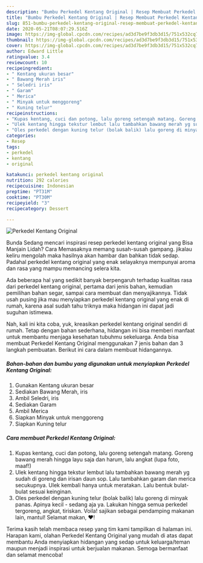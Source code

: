 ```yaml
---
description: "Bumbu Perkedel Kentang Original | Resep Membuat Perkedel Kentang Original Yang Paling Enak"
title: "Bumbu Perkedel Kentang Original | Resep Membuat Perkedel Kentang Original Yang Paling Enak"
slug: 851-bumbu-perkedel-kentang-original-resep-membuat-perkedel-kentang-original-yang-paling-enak
date: 2020-05-21T08:07:29.516Z
image: https://img-global.cpcdn.com/recipes/ad3d7be9f3db3d15/751x532cq70/perkedel-kentang-original-foto-resep-utama.jpg
thumbnail: https://img-global.cpcdn.com/recipes/ad3d7be9f3db3d15/751x532cq70/perkedel-kentang-original-foto-resep-utama.jpg
cover: https://img-global.cpcdn.com/recipes/ad3d7be9f3db3d15/751x532cq70/perkedel-kentang-original-foto-resep-utama.jpg
author: Edward Little
ratingvalue: 3.4
reviewcount: 10
recipeingredient:
- " Kentang ukuran besar"
- " Bawang Merah iris"
- " Seledri iris"
- " Garam"
- " Merica"
- " Minyak untuk menggoreng"
- " Kuning telur"
recipeinstructions:
- "Kupas kentang, cuci dan potong, lalu goreng setengah matang. Goreng bawang merah hingga layu saja dan harum, lalu angkat (lupa foto, maaf!)"
- "Ulek kentang hingga tekstur lembut lalu tambahkan bawang merah yg sudah di goreng dan irisan daun sop. Lalu tambahkan garam dan merica secukupnya. Ulek kembali hanya untuk meratakan. Lalu bentuk bulat-bulat sesuai keinginan."
- "Oles perkedel dengan kuning telur (bolak balik) lalu goreng di minyak panas. Apinya kecil - sedang aja ya. Lakukan hingga semua perkedel tergoreng, angkat, tiriskan. Voila! sajikan sebagai pendamping makanan lain, mantul! Selamat makan, ❤️!"
categories:
- Resep
tags:
- perkedel
- kentang
- original

katakunci: perkedel kentang original 
nutrition: 292 calories
recipecuisine: Indonesian
preptime: "PT31M"
cooktime: "PT30M"
recipeyield: "3"
recipecategory: Dessert

---
```



![Perkedel Kentang Original](https://img-global.cpcdn.com/recipes/ad3d7be9f3db3d15/751x532cq70/perkedel-kentang-original-foto-resep-utama.jpg)

Bunda Sedang mencari inspirasi resep perkedel kentang original yang Bisa Manjain Lidah? Cara Memasaknya memang susah-susah gampang. jikalau keliru mengolah maka hasilnya akan hambar dan bahkan tidak sedap. Padahal perkedel kentang original yang enak selayaknya mempunyai aroma dan rasa yang mampu memancing selera kita.

Ada beberapa hal yang sedikit banyak berpengaruh terhadap kualitas rasa dari perkedel kentang original, pertama dari jenis bahan, kemudian pemilihan bahan segar, sampai cara membuat dan menyajikannya. Tidak usah pusing jika mau menyiapkan perkedel kentang original yang enak di rumah, karena asal sudah tahu triknya maka hidangan ini dapat jadi suguhan istimewa.




Nah, kali ini kita coba, yuk, kreasikan perkedel kentang original sendiri di rumah. Tetap dengan bahan sederhana, hidangan ini bisa memberi manfaat untuk membantu menjaga kesehatan tubuhmu sekeluarga. Anda bisa membuat Perkedel Kentang Original menggunakan 7 jenis bahan dan 3 langkah pembuatan. Berikut ini cara dalam membuat hidangannya.

<!--inarticleads1-->

##### Bahan-bahan dan bumbu yang digunakan untuk menyiapkan Perkedel Kentang Original:

1. Gunakan  Kentang ukuran besar
1. Sediakan  Bawang Merah, iris
1. Ambil  Seledri, iris
1. Sediakan  Garam
1. Ambil  Merica
1. Siapkan  Minyak untuk menggoreng
1. Siapkan  Kuning telur




<!--inarticleads2-->

##### Cara membuat Perkedel Kentang Original:

1. Kupas kentang, cuci dan potong, lalu goreng setengah matang. Goreng bawang merah hingga layu saja dan harum, lalu angkat (lupa foto, maaf!)
1. Ulek kentang hingga tekstur lembut lalu tambahkan bawang merah yg sudah di goreng dan irisan daun sop. Lalu tambahkan garam dan merica secukupnya. Ulek kembali hanya untuk meratakan. Lalu bentuk bulat-bulat sesuai keinginan.
1. Oles perkedel dengan kuning telur (bolak balik) lalu goreng di minyak panas. Apinya kecil - sedang aja ya. Lakukan hingga semua perkedel tergoreng, angkat, tiriskan. Voila! sajikan sebagai pendamping makanan lain, mantul! Selamat makan, ❤️!




Terima kasih telah membaca resep yang tim kami tampilkan di halaman ini. Harapan kami, olahan Perkedel Kentang Original yang mudah di atas dapat membantu Anda menyiapkan hidangan yang sedap untuk keluarga/teman maupun menjadi inspirasi untuk berjualan makanan. Semoga bermanfaat dan selamat mencoba!
